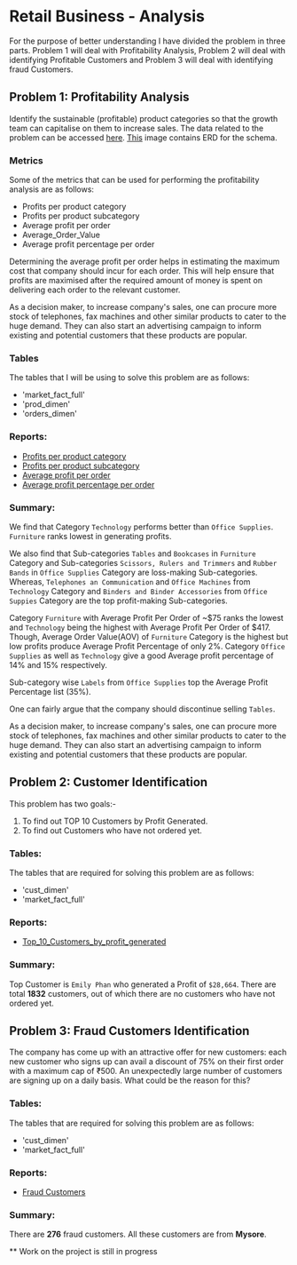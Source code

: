 # Retail Business - Analysis
For the purpose of better understanding I have divided the problem in three parts. Problem 1 will deal with Profitability Analysis, Problem 2 will deal with identifying Profitable Customers and Problem 3 will deal with identifying fraud Customers.

## Problem 1: Profitability Analysis

Identify the sustainable (profitable) product categories so that the growth team can capitalise on them to increase sales. The data related to the problem can be accessed [here]. [This] image contains ERD for the schema.

### Metrics

Some of the metrics that can be used for performing the profitability analysis are as follows:

- Profits per product category
- Profits per product subcategory
- Average profit per order
- Average_Order_Value
- Average profit percentage per order

Determining the average profit per order helps in estimating the maximum cost that company should incur for each order. This will help ensure that profits are maximised after the required amount of money is spent on delivering each order to the relevant customer.

As a decision maker, to increase company's sales, one can procure more stock of telephones, fax machines and other similar products to cater to the huge demand.
They can also start an advertising campaign to inform existing and potential customers that these products are popular.
### Tables
The tables that I will be using to solve this problem are as follows:

- 'market_fact_full'
- 'prod_dimen'
- 'orders_dimen'

### Reports:
- [Profits per product category]
- [Profits per product subcategory]
- [Average profit per order]
- [Average profit percentage per order]

### Summary:
We find that Category `Technology` performs better than `Office Supplies`. `Furniture` ranks lowest in generating profits.

We also find that Sub-categories `Tables` and `Bookcases` in `Furniture` Category and Sub-categories `Scissors, Rulers and Trimmers` and `Rubber Bands` in `Office Supplies` Category are loss-making Sub-categories. Whereas, `Telephones an Communication` and `Office Machines` from `Technology` Category and `Binders and Binder Accessories` from `Office Suppies` Category are the top profit-making Sub-categories.

Category `Furniture` with Average Profit Per Order of ~$75 ranks the lowest and `Technology` being the highest with Average Profit Per Order of $417.
Though, Average Order Value(AOV) of `Furniture` Category is the highest but low profits produce Average Profit Percentage of only 2%.
Category `Office Supplies` as well as `Technology` give a good Average profit percentage of 14% and 15% respectively.

Sub-category wise `Labels` from `Office Supplies` top the Average Profit Percentage list (35%).

One can fairly argue that the company should discontinue selling `Tables`.

As a decision maker, to increase company's sales, one can procure more stock of telephones, fax machines and other similar products to cater to the huge demand.
They can also start an advertising campaign to inform existing and potential customers that these products are popular.


## Problem 2: Customer Identification
This problem has two goals:-
1. To find out TOP 10 Customers by Profit Generated.
2. To find out Customers who have not ordered yet.

### Tables: 
The tables that are required for solving this problem are as follows:

- 'cust_dimen'
- 'market_fact_full'

### Reports:
- [Top_10_Customers_by_profit_generated]

### Summary:
Top Customer is `Emily Phan` who generated a Profit of `$28,664`.
There are total **1832** customers, out of which there are no customers who have not ordered yet.

## Problem 3: Fraud Customers Identification
The company has come up with an attractive offer for new customers: each new customer who signs up can avail a discount of 75% on their first order with a maximum cap of ₹500. An unexpectedly large number of customers are signing up on a daily basis. What could be the reason for this?

### Tables: 
The tables that are required for solving this problem are as follows:

- 'cust_dimen'
- 'market_fact_full'

### Reports:
- [Fraud Customers]

### Summary:
There are **276** fraud customers. All these customers are from **Mysore**.

** Work on the project is still in progress


[here]: <https://github.com/yuthB/Retail-Business---Profitability-Analysis/blob/main/Market_Star_Schema.sql>
[This]:<https://github.com/yuthB/Retail-Business---Profitability-Analysis/blob/main/Market_Schema_ERD.png>
[Profits per product category]:<https://github.com/yuthB/Retail-Business---Profitability-Analysis/blob/main/Profits_Per_Product_Category.csv>
[Profits per product subcategory]:<https://github.com/yuthB/Retail-Business---Profitability-Analysis/blob/main/Profits_Per_Product_Sub_Category.csv>
[Average profit per order]:<https://github.com/yuthB/Retail-Business---Profitability-Analysis/blob/main/Avg_Profit_Percentage.csv>
[Average profit percentage per order]:<https://github.com/yuthB/Retail-Business---Profitability-Analysis/blob/main/Avg_Profit_Percentage_Sub_Category.csv>
[Top_10_Customers_by_profit_generated]:<https://github.com/yuthB/Retail-Business---Profitability-Analysis/blob/main/Top_10_Customers_by_profit_generated.csv>
[Fraud Customers]:<https://github.com/yuthB/Retail-Business---Profitability-Analysis/blob/main/Fraud_Customers_Identified.csv>

